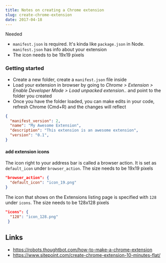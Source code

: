 ```yaml
---
title: Notes on creating a Chrome extension
slug: create-chrome-extension
date: 2017-04-18
---
```


Needed

- `manifest.json` is required. It's kinda like `package.json` in Node. `manifest.json` has info about your extension
- The icon needs to be 19x19 pixels

### Getting started

- Create a new folder, create a `manifest.json` file inside
- Load your extension in browser by going to _Chrome > Extension > Enable Developer Mode > Load unpacked extension.._ and point to the folder you created
- Once you have the folder loaded, you can make edits in your code, refresh Chrome (Cmd+R) and the changes will reflect

```json
{
  "manifest_version": 2,
  "name": "My Awesome Extension",
  "description": "This extension is an awesome extension",
  "version": "0.1",
}
```

#### add extension icons
The icon right to your address bar is called a browser action. It is set as `default_icon` under `browser_action`. The size needs to be 19x19 pixels

```json
"browser_action": {
  "default_icon": "icon_19.png"
}
```

The icon that shows on the Extensions listing page is specified with `128` under `icons`. The size needs to be 128x128 pixels

```json
"icons": { 
  "128": "icon_128.png" 
 }
```

Links
---

- https://robots.thoughtbot.com/how-to-make-a-chrome-extension
- https://www.sitepoint.com/create-chrome-extension-10-minutes-flat/
